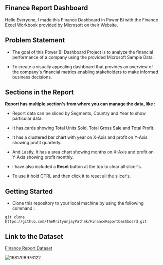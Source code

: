 ## Finance Report Dashboard

Hello Everyone, I made this Finance Dashboard in Power BI with the Finance Excel Workbook provided by Microsoft on their Website.

## Problem Statement

- The goal of this Power BI Dashboard Project is to analyze the financial performance of a company using the provided Microsoft Sample Data.

- To create a visually appealing dashboard that provides an overview of the company's financial metrics enabling stakeholders to make informed business decisions.

## Sections in the Report

**Report has multiple section's from where you can manage the data, like :**

- Report data can be sliced by Segments, Country and Year to show particular data.

- It has cards showing Total Units Sold, Total Gross Sale and Total Profit.

- It has a clustered bar chart with year on X-Axis and profit on Y-Axis showing profit quarterly.

- And Lastly, It has a area chart showing months on X-Axis and profit on Y-Axis showing profit monthly.

- I have also included a **Reset** button at the top to clear all slicer's.

- To use it hold CTRL and then click it to reset all the slicer's.

## Getting Started

- Clone this repository to your local machine by using the following command :
```
git clone https://github.com/TheMrityunjayPathak/FinanceReportDashboard.git
```

## Link to the Dataset
[Finance Report Dataset](https://github.com/TheMrityunjayPathak/FinanceReportDashboard/blob/main/financial_data.csv)

![1681706976122](https://github.com/TheMrityunjayPathak/FinanceReportDashboard/assets/123563634/3bf0ea5e-1d2f-4062-9c21-d11682c66eb3)

